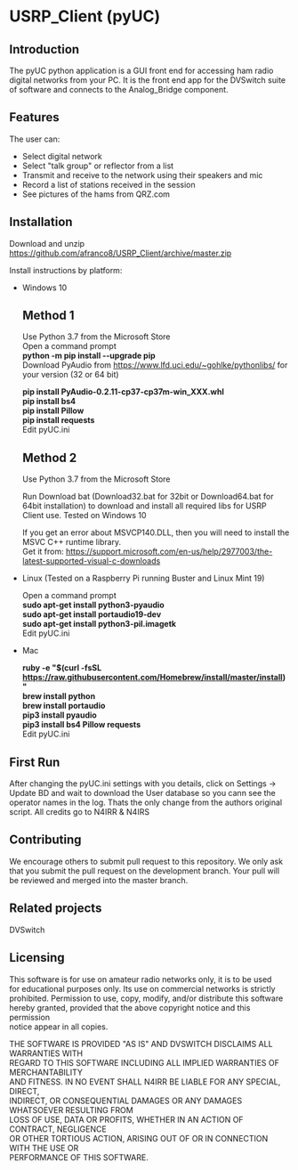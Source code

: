 
# USRP_Client (pyUC)

## Introduction
The pyUC python application is a GUI front end for accessing ham radio digital networks from your PC.  It is the front end app for the DVSwitch suite of software and connects to the Analog_Bridge component.
## Features
The user can:

 - Select digital network
 - Select "talk group" or reflector from a list
 - Transmit and receive to the network using their speakers and mic
 - Record a list of stations received in the session
 - See pictures of the hams from QRZ.com

## Installation
Download and unzip https://github.com/afranco8/USRP_Client/archive/master.zip

Install instructions by platform:

- Windows 10
    ## Method 1
    Use Python 3.7 from the Microsoft Store  
    Open a command prompt  
    **python -m pip install --upgrade pip**  
    Download PyAudio from https://www.lfd.uci.edu/~gohlke/pythonlibs/ for your version (32 or 64 bit)
 
    **pip install PyAudio-0.2.11-cp37-cp37m-win_XXX.whl   
    pip install bs4  
    pip install Pillow  
    pip install requests**  
    Edit pyUC.ini
    
     ## Method 2
    Use Python 3.7 from the Microsoft Store
    
    Run Download bat (Download32.bat for 32bit or Download64.bat for 64bit installation) to download and install all required libs for USRP Client use. Tested on Windows 10
    
    
    If you get an error about MSVCP140.DLL, then you will need to install the MSVC C++ runtime library.  
    Get it from: https://support.microsoft.com/en-us/help/2977003/the-latest-supported-visual-c-downloads 
 

- Linux (Tested on a Raspberry Pi running Buster and Linux Mint 19)

    Open a command prompt  
    **sudo apt-get install python3-pyaudio  
    sudo apt-get install portaudio19-dev  
    sudo apt-get install python3-pil.imagetk**  
    Edit pyUC.ini

- Mac

    **ruby -e "$(curl -fsSL https://raw.githubusercontent.com/Homebrew/install/master/install)"  
    brew install python  
    brew install portaudio  
    pip3 install pyaudio  
    pip3 install bs4 Pillow requests**  
    Edit pyUC.ini
    
## First Run
After changing the pyUC.ini settings with you details, click on Settings -> Update BD and wait to download the User database so you cann see the operator names in the log.
Thats the only change from the authors original script.
All credits go to N4IRR & N4IRS

## Contributing
We encourage others to submit pull request to this repository.  We only ask that you submit the pull request on the development branch.  Your pull will be reviewed and merged into the master branch.
## Related projects
DVSwitch
## Licensing
This software is for use on amateur radio networks only, it is to be used  
for educational purposes only. Its use on commercial networks is strictly   
prohibited.  Permission to use, copy, modify, and/or distribute this software   
hereby granted, provided that the above copyright notice and this permission   
notice appear in all copies.  

THE SOFTWARE IS PROVIDED "AS IS" AND DVSWITCH DISCLAIMS ALL WARRANTIES WITH  
REGARD TO THIS SOFTWARE INCLUDING ALL IMPLIED WARRANTIES OF MERCHANTABILITY  
AND FITNESS.  IN NO EVENT SHALL N4IRR BE LIABLE FOR ANY SPECIAL, DIRECT,  
INDIRECT, OR CONSEQUENTIAL DAMAGES OR ANY DAMAGES WHATSOEVER RESULTING FROM  
LOSS OF USE, DATA OR PROFITS, WHETHER IN AN ACTION OF CONTRACT, NEGLIGENCE  
OR OTHER TORTIOUS ACTION, ARISING OUT OF OR IN CONNECTION WITH THE USE OR  
PERFORMANCE OF THIS SOFTWARE.  
